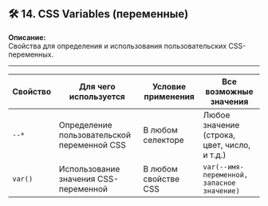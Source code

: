 ## 🛠 14. CSS Variables (переменные)

**Описание:**  
Свойства для определения и использования пользовательских CSS-переменных.

---

|Свойство|Для чего используется|Условие применения|Все возможные значения|
|---|---|---|---|
|`--*`|Определение пользовательской переменной CSS|В любом селекторе|Любое значение (строка, цвет, число, и т.д.)|
|`var()`|Использование значения CSS-переменной|В любом свойстве CSS|`var(--имя-переменной, запасное значение)`|